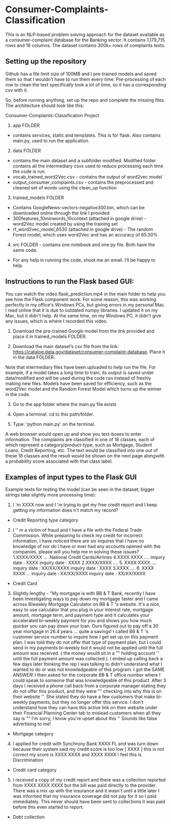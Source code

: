 # Consumer-Complaints-Classification
This is an NLP-based problem solving approach for the dataset available as a consumer-complaint database for the Banking sector. It contains 1,179,715 rows and 18 columns. The dataset contains 300k+ rows of complaints texts.

## Setting up the repository
Github has a file limit size of 100MB and I pre-trained models and saved them so that I wouldn’t have to run them every time. Pre-processing of each row to clean the text specifically took a lot of time, so it has a corresponding csv with it.

So, before running anything, set up the repo and complete the missing files. The architecture should look like this:

Consumer-Complaints-Classification Project
1. app FOLDER
- contains services, static and templates. This is for flask. Also contains main.py, used to run the application.

2. data FOLDER
- contains the main dataset and a subfolder modified. Modified folder contains all the intermediary csvs used to reduce processing each time the code is run.
- vocab_trained_word2Vec.csv - contains the output of word2vec model
- output_consumer_complaints.csv - contains the preprocessed and cleaned set of words using the clean_up function

3. trained_models FOLDER
- Contains GoogleNews-vectors-negative300.bin, which can be downloaded online through the link I provided
- 300features_10minwords_10context  (attached in google drive) - word2Vec model created by using the training set
- rf_word2vec_model_6530 (attached in google drive) - The random Forest model, which uses word2Vec and has an accuracy of 65.30%

4. src  FOLDER - contains one notebook and one py file. Both have the same code.

- For any help in running the code, shoot me an email. I’ll be happy to help.


## Instructions to run the Flask based GUI:
You can watch the video flask_prediction.mp4 in the main folder to help you see how the Flask component work. For some reason, this was working perfectly in my office's Windows PCs, but giving errors in my personal Mac. I read online that it is due to outdated numpy libraries. I updated it on my Mac, but it didn't help. At the same time, on my Windows PC, it didn't give any issues, which is where I recorded this video.

1. Download the pre-trained Google model from the link provided and place it in trained_models FOLDER. 

2. Download the main dataset’s csv file from the link: https://catalog.data.gov/dataset/consumer-complaint-database. Place it in the data FOLDER.

Note that intermediary files have been uploaded to help run the file. For example, if a model takes a long time to train, its output is saved under data/modified and will be used during the code run instead of freshly making new files.
Models have been saved for efficiency, such as the word2Vec model and the Random Forest Model which turns up the winner in the code.

3. Go to the app folder where the main.py file exists

4. Open a terminal. cd to this path/folder.

3. Type: 'python main.py' on the terminal.

A web browser would open up and show you text-boxes to enter information. The complaints are classified in one of 18 classes, each of which represent a category/product-type, such as Mortgage, Student Loans, Credit Reporting, etc. The text would be classified into one out of these 18 classes and the result would be shown on the next page alongwith a probability score associated with that class label.

## Examples of input types to the Flask GUI
Example texts for testing the model (can be seen in the dataset; bigger strings take slightly more processing time):


1. I 'm XXXX now and I 'm trying to get my free credit report and I keep getting my information does n't match my record? 
- Credit Reporting type category

2. I '' m a victim of fraud and I have a file with the Federal Trade Commission. While preparing to check my credit for incorrect information, I have noticed there are six inquires that I have no knowledge of nor do I have or ever had any accounts opened with the companies, please will you help me in solving these issues? 
 1.XXXX/XXXX ... .National Credit Cards/Airlines 4.XXXX XXXX .... 
 inquiry date : XXXX inquiry date : XXXX 2.XXXX/XXXX .... 5. XXXX XXXX .... 
 inquiry date : XX/XX/XXXX inquiry date : XXXX 3.XXXX .... 6.  XXXX XXXX ... 
 inquiry date : XX/XX/XXXX inquiry date : XX/XX/XXXX
- Credit Card

3. Slightly lengthy - "My mortgage is with BB & T Bank, recently I have been investigating ways to pay down my mortgage faster and I came across Biweekly Mortgage Calculator on BB & T 's website. It's a nice, easy to use calculator that you plug in your interest rate, mortgage amount, mortgage term, and payment type and it calculates your accelerated bi-weekly payment for you and shows you how much quicker you can pay down your loan. Ours figured out to pay off a 30 year mortgage in 26.4 years ... quite a savings! 
I called BB & T 's customer service number to inquire how I get set up on this payment plan. I was told they do not offer that type of payment plan, but I could send in my payments bi-weekly but it would not be applied until the full amount was received. ( the money would sit in a "" holding account '' until the full payment amount was collected ). I ended up calling back a few days later thinking the rep I was talking to didn't understand what I wanted to do or was not knowledgeable of this program. I got the SAME ANSWER! 
I then asked for the corporate BB & T office number where I could speak to someone that was knowledgeable of this product. After 3 days I received a phone call back from a corporate manager stating they do not offer this product, and they were "" checking into why this is on their website ''. She stated they do have a few customers that make bi-weekly payments, but they no longer offer this service. 
I don't understand how they can have this active link on their website under their Financial Planning Center tab to mislead customers when all they say is "" I'm sorry, I know you're upset about this '' Sounds like false advertising to me! 
- Mortgage category

4. I applied for credit with Synchrony Bank XXXX FL and was turn down because their system said my credit score is too low [ XXXX ] this is not correct my score is XXXX XXXX and XXXX XXXX I feel this is Discrimination
- Credit card category

5. I received a copy of my credit report and there was a collection reported from XXXX XXXX XXXX but the bill was paid directly to the provider. There was a mix up with the insurance and it wasn't until a little later I was informed that my insurance coverage did not pay for it so I paid immediately. This never should have been sent to collections it was paid before this even started to report.
- Debt collection










